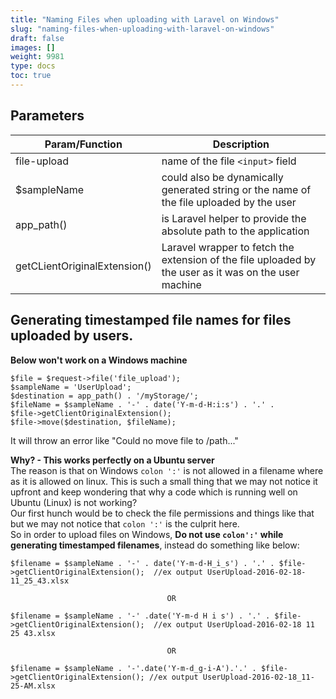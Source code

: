 ```yaml
---
title: "Naming Files when uploading with Laravel on Windows"
slug: "naming-files-when-uploading-with-laravel-on-windows"
draft: false
images: []
weight: 9981
type: docs
toc: true
---
```


## Parameters

| Param/Function| Description
| ------ | ------ |
| file-upload| name of the file `<input>` field|
| $sampleName| could also be dynamically generated string or the name of the file uploaded by the user|  
| app_path()| is Laravel helper to provide the absolute path to the application|  
| getCLientOriginalExtension()| Laravel wrapper to fetch the extension of the file uploaded by the user as it was on the user machine|

## Generating timestamped file names for files uploaded by users.
**Below won't work on a Windows machine**  

    $file = $request->file('file_upload');
    $sampleName = 'UserUpload';
    $destination = app_path() . '/myStorage/';
    $fileName = $sampleName . '-' . date('Y-m-d-H:i:s') . '.' . 
    $file->getClientOriginalExtension();
    $file->move($destination, $fileName);  
It will throw an error like "Could no move file to /path..."  
  
**Why? - This works perfectly on a Ubuntu server**  
The reason is that on Windows `colon ':'` is not allowed in a filename where as it is allowed on linux. This is such a small thing that we may not notice it upfront and keep wondering that why a code which is running well on Ubuntu (Linux) is not working?  
Our first hunch would be to check the file permissions and things like that but we may not notice that `colon ':'` is the culprit here.  
So in order to upload files on Windows, **Do not use `colon':'` while generating timestamped filenames**, instead do something like below:  
    
    $filename = $sampleName . '-' . date('Y-m-d-H_i_s') . '.' . $file->getClientOriginalExtension();  //ex output UserUpload-2016-02-18-11_25_43.xlsx
                
                                       OR
 
    $filename = $sampleName . '-' .date('Y-m-d H i s') . '.' . $file->getClientOriginalExtension();  //ex output UserUpload-2016-02-18 11 25 43.xlsx
    
                                       OR
    
    $filename = $sampleName . '-'.date('Y-m-d_g-i-A').'.' . $file->getClientOriginalExtension(); //ex output UserUpload-2016-02-18_11-25-AM.xlsx

